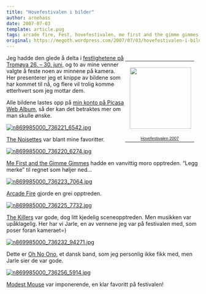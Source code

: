 ```yaml
---
title: "Hovefestivalen i bilder"
author: arnehass
date: 2007-07-03
template: article.pug
tags: arcade fire, Fest, hovefestivalen, me first and the gimme gimmes, modest mouse, oh no ono, picasa web album, the killers, the noisettes
original: https://megoth.wordpress.com/2007/07/03/hovefestivalen-i-bilder/
---
```


<table style="float:right;width:194px;">
<tbody><tr>
<td style="background:transparent url('http://picasaweb.google.com/f/img/transparent_album_background.gif') no-repeat scroll left center;height:194px;" align="center"><a href="http://picasaweb.google.com/arne.hassel/Hovefestivalen2007"><img src="http://lh3.google.com/arne.hassel/RorZhNw5dtE/AAAAAAAAA6I/byxm_RoQWWg/s160-c/Hovefestivalen2007.jpg" style="margin:1px 0 0 4px;" height="160" width="160"></a></td>
</tr>
<tr>
<td style="text-align:center;font-family:arial,sans-serif;font-size:11px;"><a href="http://picasaweb.google.com/arne.hassel/Hovefestivalen2007">Hovefestivalen 2007</a></td>
</tr>
</tbody></table>
<p>Jeg hadde den glede å delta i <a href="http://www.hovefestivalen.no/">festlighetene på Tromøya 26. – 30. juni</a>, og to av mine venner valgte å feste noen av minnene på kamera. Her presenterer jeg et knippe av bildene som har kommet til nå, og flere vil trolig komme etterhvert som jeg mottar dem.</p>
<span class="more"></span>
<p>Alle bildene lastes opp på <a href="http://picasaweb.google.com/arne.hassel/Hovefestivalen2007">min konto på Picasa Web Album</a>, så der kan det betraktes mer om man skulle ønske.</p>
<p><a href="http://icanhasweb.net/megoth/wp-content/uploads/2007/07/n869985000_736221_6542.jpg" title="n869985000_736221_6542.jpg"><img src="http://icanhasweb.net/megoth/wp-content/uploads/2007/07/n869985000_736221_6542.jpg" alt="n869985000_736221_6542.jpg"></a></p>
<p><a href="http://www.thenoisettes.com/">The Noisettes</a> var blant mine favoritter.</p>
<p><a href="http://icanhasweb.net/megoth/wp-content/uploads/2007/07/n869985000_736220_6274.jpg" title="n869985000_736220_6274.jpg"><img src="http://icanhasweb.net/megoth/wp-content/uploads/2007/07/n869985000_736220_6274.jpg" alt="n869985000_736220_6274.jpg"></a></p>
<p><a href="http://www.gimmegimmes.com/">Me First and the Gimme Gimmes</a> hadde en vanvittig moro opptreden. “Legg merke” til regnet som høljer ned…</p>
<p><a href="http://icanhasweb.net/megoth/wp-content/uploads/2007/07/n869985000_736223_7064.jpg" title="n869985000_736223_7064.jpg"><img src="http://icanhasweb.net/megoth/wp-content/uploads/2007/07/n869985000_736223_7064.jpg" alt="n869985000_736223_7064.jpg"></a></p>
<p><a href="http://www.arcadefire.com/">Arcade Fire</a> gjorde en grei opptreden.</p>
<p><a href="http://icanhasweb.net/megoth/wp-content/uploads/2007/07/n869985000_736225_7732.jpg" title="n869985000_736225_7732.jpg"><img src="http://icanhasweb.net/megoth/wp-content/uploads/2007/07/n869985000_736225_7732.jpg" alt="n869985000_736225_7732.jpg"></a></p>
<p><a href="http://www.thekillersmusic.com/">The Killers</a> var gode, dog litt kjedelig sceneopptreden. Men musikken var upåklagelig. Her har vi Jarle, en av vennene jeg var på festivalen med, som poser foran kameraet=)</p>
<p><a href="http://icanhasweb.net/megoth/wp-content/uploads/2007/07/n869985000_736232_94271.jpg" title="n869985000_736232_94271.jpg"><img src="http://icanhasweb.net/megoth/wp-content/uploads/2007/07/n869985000_736232_94271.jpg" alt="n869985000_736232_94271.jpg"></a></p>
<p>Dette er <a href="http://www.ohnoono.com/">Oh No Ono</a>, et dansk band, som jeg personlig ikke fikk med, men Jarle sier de var gode.</p>
<p><a href="http://icanhasweb.net/megoth/wp-content/uploads/2007/07/n869985000_736256_5914.jpg" title="n869985000_736256_5914.jpg"><img src="http://icanhasweb.net/megoth/wp-content/uploads/2007/07/n869985000_736256_5914.jpg" alt="n869985000_736256_5914.jpg"></a></p>
<p><a href="http://www.modestmousemusic.com/">Modest Mouse</a> var imponerende, en klar favoritt på festivalen!</p>
